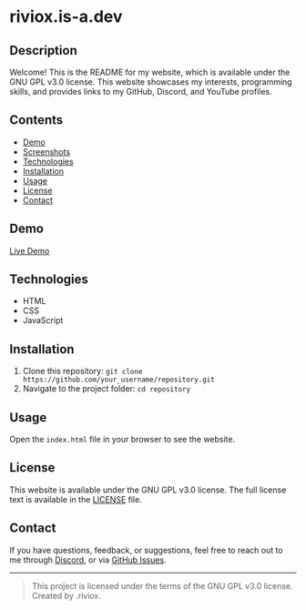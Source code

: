 # riviox.is-a.dev

## Description

Welcome! This is the README for my website, which is available under the GNU GPL v3.0 license. This website showcases my interests, programming skills, and provides links to my GitHub, Discord, and YouTube profiles.

## Contents

- [Demo](#demo)
- [Screenshots](#screenshots)
- [Technologies](#technologies)
- [Installation](#installation)
- [Usage](#usage)
- [License](#license)
- [Contact](#contact)

## Demo

[Live Demo](https://riviox.is-a.dev)

## Technologies

- HTML
- CSS
- JavaScript

## Installation

1. Clone this repository: `git clone https://github.com/your_username/repository.git`
2. Navigate to the project folder: `cd repository`

## Usage

Open the `index.html` file in your browser to see the website.

## License

This website is available under the GNU GPL v3.0 license. The full license text is available in the [LICENSE](LICENSE) file.

## Contact

If you have questions, feedback, or suggestions, feel free to reach out to me through [Discord](https://discord.com/), or via [GitHub Issues](https://github.com/RivioxGaming/riviox.is-a.dev/issues).

---

> This project is licensed under the terms of the GNU GPL v3.0 license.
> Created by .riviox.
